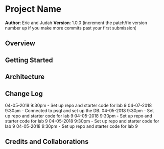 # Project Name

**Author**: Eric and Judah
**Version**: 1.0.0 (increment the patch/fix version number up if you make more commits past your first submission)

## Overview
<!-- Provide a high level overview of what this application is and why you are building it, beyond the fact that it's an assignment for a Code Fellows 301 class. (i.e. What's your problem domain?) -->

## Getting Started
<!-- What are the steps that a user must take in order to build this app on their own machine and get it running? -->

## Architecture
<!-- Provide a detailed description of the application design. What technologies (languages, libraries, etc) you're using, and any other relevant design information. -->

## Change Log
<!-- Use this are to document the iterative changes made to your application as each feature is successfully implemented. Use time stamps. Here's an examples: -->

04-05-2018 9:30pm - Set up repo and starter code for lab 9
04-07-2018 9:30am - Connected to psql and set up the DB. 
04-05-2018 9:30pm - Set up repo and starter code for lab 9
04-05-2018 9:30pm - Set up repo and starter code for lab 9
04-05-2018 9:30pm - Set up repo and starter code for lab 9
04-05-2018 9:30pm - Set up repo and starter code for lab 9

## Credits and Collaborations
<!-- Give credit (and a link) to other people or resources that helped you build this application. -->

